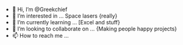 - 👋 Hi, I’m @Greekchief
- 👀 I’m interested in ... Space lasers {really}
- 🌱 I’m currently learning ... [Excel and stuff}
- 💞️ I’m looking to collaborate on ... {Making people happy projects}
- 📫 How to reach me ...

<!---
Greekchief/Greekchief is a ✨ special ✨ repository because its `README.md` (this file) appears on your GitHub profile.
You can click the Preview link to take a look at your changes.
--->
